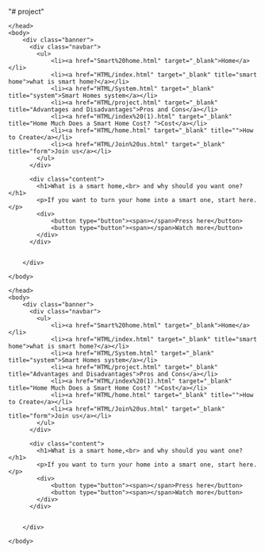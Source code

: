 "# project" 
<!DOCTYPE html>
<html>
    <head>
        <title>Smart Home</title>
        <link rel="stylesheet" type="text/css" href="CSS\Smart home.css">

    </head>
    <body>
        <div class="banner">
          <div class="navbar">
            <ul>
                <li><a href="Smart%20home.html" target="_blank">Home</a></li>
                <li><a href="HTML/index.html" target="_blank" title="smart home">what is smart home?</a></li>
                <li><a href="HTML/System.html" target="_blank" title="system">Smart Homes system</a></li>
                <li><a href="HTML/project.html" target="_blank" title="Advantages and Disadvantages">Pros and Cons</a></li>
                <li><a href="HTML/index%20(1).html" target="_blank" title="Home Much Does a Smart Home Cost? ">Cost</a></li>
                <li><a href="HTML/home.html" target="_blank" title="">How to Create</a></li>
                <li><a href="HTML/Join%20us.html" target="_blank" title="form">Join us</a></li>
            </ul>
          </div> 

          <div class="content">
            <h1>What is a smart home,<br> and why should you want one?</h1>
            <p>If you want to turn your home into a smart one, start here.</p>
            <div>
                <button type="button"><span></span>Press here</button>
                <button type="button"><span></span>Watch more</button>
            </div>
          </div>


        </div>

    </body>
<!DOCTYPE html>
<html>
    <head>
        <title>Smart Home</title>
        <link rel="stylesheet" type="text/css" href="CSS\Smart home.css">

    </head>
    <body>
        <div class="banner">
          <div class="navbar">
            <ul>
                <li><a href="Smart%20home.html" target="_blank">Home</a></li>
                <li><a href="HTML/index.html" target="_blank" title="smart home">what is smart home?</a></li>
                <li><a href="HTML/System.html" target="_blank" title="system">Smart Homes system</a></li>
                <li><a href="HTML/project.html" target="_blank" title="Advantages and Disadvantages">Pros and Cons</a></li>
                <li><a href="HTML/index%20(1).html" target="_blank" title="Home Much Does a Smart Home Cost? ">Cost</a></li>
                <li><a href="HTML/home.html" target="_blank" title="">How to Create</a></li>
                <li><a href="HTML/Join%20us.html" target="_blank" title="form">Join us</a></li>
            </ul>
          </div> 

          <div class="content">
            <h1>What is a smart home,<br> and why should you want one?</h1>
            <p>If you want to turn your home into a smart one, start here.</p>
            <div>
                <button type="button"><span></span>Press here</button>
                <button type="button"><span></span>Watch more</button>
            </div>
          </div>


        </div>

    </body>
</html>
